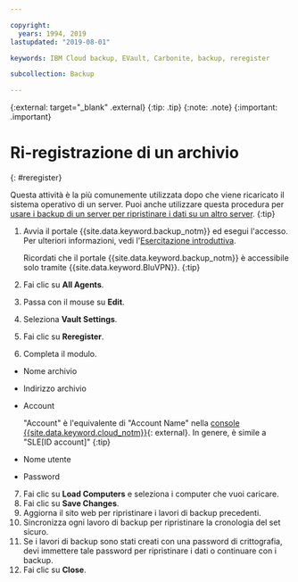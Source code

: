 ```yaml
---

copyright:
  years: 1994, 2019
lastupdated: "2019-08-01"

keywords: IBM Cloud backup, EVault, Carbonite, backup, reregister

subcollection: Backup

---
```

{:external: target="_blank" .external}
{:tip: .tip}
{:note: .note}
{:important: .important}

# Ri-registrazione di un archivio
{: #reregister}

Questa attività è la più comunemente utilizzata dopo che viene ricaricato il sistema operativo di un server. Puoi anche utilizzare questa procedura per [usare i backup di un server per ripristinare i dati su un altro server](/docs/infrastructure/Backup?topic=Backup-restorefromotherVSI).
{:tip}

1. Avvia il portale {{site.data.keyword.backup_notm}} ed esegui l'accesso. Per ulteriori informazioni, vedi l'[Esercitazione introduttiva](/docs/infrastructure/Backup?topic=Backup-getting-started#getting-started).

   Ricordati che il portale {{site.data.keyword.backup_notm}} è accessibile solo tramite {{site.data.keyword.BluVPN}}.
   {:tip}
2. Fai clic su **All Agents**.
3. Passa con il mouse su **Edit**.
4. Seleziona **Vault Settings**.
5. Fai clic su **Reregister**.
6. Completa il modulo.
  - Nome archivio
  - Indirizzo archivio
  - Account

    "Account" è l'equivalente di "Account Name" nella [console {{site.data.keyword.cloud_notm}}](https://{DomainName}/classic/storage/backup){: external}. In genere, è simile a "SLE[ID account]"
    {:tip}
  - Nome utente
  - Password
7. Fai clic su **Load Computers** e seleziona i computer che vuoi caricare.
8. Fai clic su **Save Changes**.
9. Aggiorna il sito web per ripristinare i lavori di backup precedenti.
10. Sincronizza ogni lavoro di backup per ripristinare la cronologia del set sicuro.
11. Se i lavori di backup sono stati creati con una password di crittografia, devi immettere tale password per ripristinare i dati o continuare con i backup.
12. Fai clic su **Close**.

